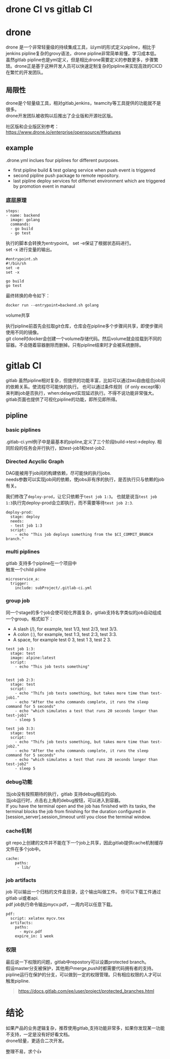 # drone CI vs gitlab CI
# drone 
drone 是一个非常轻量级的持续集成工具，以yml的形式定义pipline，相比于jenkins pipline复杂的grovy语法，drone pipline非常简单易懂，学习成本低。  
虽然gitlab pipline也是yml定义，但是相比drone需要定义的参数更多，步骤繁琐。drone正是基于这种开发人员可以快速定制复杂的pipline来实现高效的CICD在繁忙的开发团队。  

## 局限性
drone是个轻量级工具，相对gitlab,jenkins，teamcity等工具提供的功能就不是很多。  
drone开发团队被收购以后推出了企业版和开源社区版。

社区版和企业版区别参考：<https://www.drone.io/enterprise/opensource/#features>

## example
.drone.yml inclues four piplines for different purposes.
 - first pipline build & test golang service when push event is triggered 
 - second pipline push package to remote repository.
 - last pipline deploy services fot differnet environment which are triggered by promotion event in manaul 
 
### 底层原理
```
steps:
- name: backend
  image: golang
  commands:
  - go build
  - go test
```
执行的脚本会转换为entrypoint。
set -e保证了根据状态码进行。  
set -x 进行变量的输出。
```
#entrypoint.sh
#!/bin/sh
set -e
set -x

go build
go test
```
最终转换的命令如下：
```
docker run --entrypoint=backend.sh golang
```

volume共享

执行pipline前首先会拉取git仓库，仓库会在pipline多个步骤间共享，即使步骤间使用不同的镜像。  
git clone时docker会创建一个volume存储代码。然后volume就会挂载到不同的容器。不会随着容器删除而删掉。只有pipline结束时才会被系统删除。

# gitlab CI
gitlab 虽然pipline相对复杂，但提供的功能丰富，比如可以通过`DAG`自由组合job间的依赖关系。使流程尽可能快的执行。
也可以通过条件规则（if only except等）来判断job是否执行，when:delayed实现延迟执行。不得不说功能非常强大。
gitlab页面也提供了可视化pipline的功能，即所见即所得。

## pipline
### basic piplines
.gitlab-ci.yml例子中是最基本的pipline,定义了三个阶段build->test->deploy.
相同阶段的任务会并行执行，如test-job1和test-job2.

### Directed Acyclic Graph
DAG能被用于job间的构建依赖，尽可能快的执行jobs.  
needs参数可以实现job间的依赖，使jobs非有序的执行，是否执行只与依赖的job有关。 

我们修改了`deploy-prod`，让它只依赖于`test job 1:3`。
也就是说当`test job 1:3`执行完deploy-prod会立即执行，而不需要等待`test job 2:3`. 

```
deploy-prod:
  stage: deploy
  needs: 
  - test job 1:3
  script:
    - echo "This job deploys something from the $CI_COMMIT_BRANCH branch."
```
### multi piplines
gitlab 支持多个pipline在一个项目中  
触发一个child piline
```
microservice_a:
  trigger:
    include: subProject/.gitlab-ci.yml
```
### group job
同一个stage的多个job会使可视化界面复杂，gitlab支持名字类似的job自动组成一个group。格式如下：
- A slash (/), for example, test 1/3, test 2/3, test 3/3.
- A colon (:), for example, test 1:3, test 2:3, test 3:3.
- A space, for example test 0 3, test 1 3, test 2 3.

```
test job 1:3:
  stage: test
  image: alpine:latest
  script:
    - echo "This job tests something"


test job 2:3:
  stage: test
  script:
    - echo "Thifs job tests something, but takes more time than test-job1."
    - echo "After the echo commands complete, it runs the sleep command for 5 seconds"
    - echo "which simulates a test that runs 20 seconds longer than test-job1"
    - sleep 5

test job 3:3:
  stage: test
  script:
    - echo "Thifs job tests something, but takes more time than test-job2."
    - echo "After the echo commands complete, it runs the sleep command for 5 seconds"
    - echo "which simulates a test that runs 20 seconds longer than test-job2"
    - sleep 5
```
### debug功能
当job没有按照期待的执行，gitlab 支持debug相应的job.  
当job运行时，点击右上角的debug按钮，可以进入到容器。  
If you have the terminal open and the job has finished with its tasks, the terminal blocks the job from finishing for the duration configured in [session_server].session_timeout until you close the terminal window.

### cache机制
git repo上创建的文件并不能在下一个job上共享，因此gitlab提供cache机制缓存文件在多个job中。
```
cache:
    paths: 
     - lib/
```
### job artifacts
job 可以输出一个归档的文件盒目录，这个输出叫做工件。
你可以下载工件通过gitlab ui或者api.  
pdf job执行命令输出mycv.pdf，一周内可以任意下载。
```
pdf:
  script: xelatex mycv.tex
  artifacts:
    paths:
      - mycv.pdf
    expire_in: 1 week
```
### 权限
最后说一下权限的问题，gitlab中repostory可以设置protected branch。  
假设master分支被保护，其他用户merge,push时都需要代码拥有者的支持。  
pipline运行在保护的分支，可以做到一定的权限管理。只有相应权限的人才可以触发pipline.  
> <https://docs.gitlab.com/ee/user/project/protected_branches.html> 

# 结论
如果产品的业务逻辑复杂，推荐使用gitlab,支持功能非常多，如果你发现某一功能不支持，一定是没有好好看文档。  
drone轻量，更适合二次开发。  

整理不易，求个👍 
